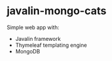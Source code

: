 # javalin-mongo-cats

Simple web app with:

* Javalin framework
* Thymeleaf templating engine
* MongoDB
